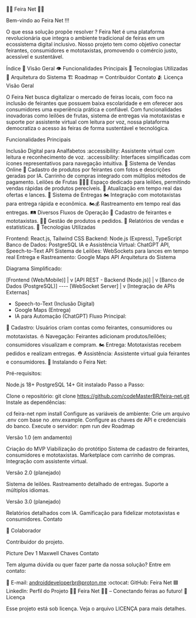 🥝🍊 Feira Net 🍎🍇

Bem-vindo ao Feira Net !!!

O que essa solução propõe resolver ? Feira Net é uma plataforma revolucionária que integra o ambiente tradicional de feiras em um ecossistema digital inclusivo. Nosso projeto tem como objetivo conectar feirantes, consumidores e mototaxistas, promovendo o comércio justo, acessível e sustentável.

Índice 📇
Visão Geral 👁️
Funcionalidades Principais 🔡
Tecnologias Utilizadas 📲
Arquitetura do Sistema 🏗️
Roadmap ♒
Contribuidor
Contato 🫂
Licença
Visão Geral

O Feira Net busca digitalizar o mercado de feiras locais, com foco na inclusão de feirantes que possuem baixa escolaridade e em oferecer aos consumidores uma experiência prática e confiável. Com funcionalidades inovadoras como leilões de frutas, sistema de entregas via mototaxistas e suporte por assistente virtual com leitura por voz, nossa plataforma democratiza o acesso às feiras de forma sustentável e tecnológica.

Funcionalidades Principais

Inclusão Digital para Analfabetos :accessibility:
Assistente virtual com leitura e reconhecimento de voz. :accessibility:
Interfaces simplificadas com ícones representativos para navegação intuitiva. 🔄
Sistema de Vendas Online 🤳
Cadastro de produtos por feirantes com fotos e descrições geradas por IA.
Carrinho de compras integrado com múltiplos métodos de pagamento.
Leilões de Frutas 🍊🍇🍎
Espaço dedicado para leilões, permitindo vendas rápidas de produtos perecíveis. 🤑
Atualização em tempo real das ofertas e lances. 💸
Sistema de Entregas 🏍️
Integração com mototaxistas para entrega rápida e econômica. 🏍️💰
Rastreamento em tempo real das entregas. 🛤️
Diversos Fluxos de Operação 🔡
Cadastro de feirantes e mototaxistas. 👨‍🦼
Gestão de produtos e pedidos. 🥇
Relatórios de vendas e estatísticas. 💯
Tecnologias Utilizadas

Frontend: React.js, Tailwind CSS
Backend: Node.js (Express), TypeScript
Banco de Dados: PostgreSQL
IA e Assistência Virtual: ChatGPT API, Speech-to-Text API
Sistema de Leilões: WebSockets para lances em tempo real
Entrega e Rastreamento: Google Maps API
Arquitetura do Sistema

Diagrama Simplificado:

[Frontend (Web/Mobile)] 
         |
         v
[API REST - Backend (Node.js)] 
         |
         v
[Banco de Dados (PostgreSQL)] ---- [WebSocket Server]
         |
         v
[Integração de APIs Externas]
  - Speech-to-Text (Inclusão Digital)
  - Google Maps (Entrega)
  - IA para Automação (ChatGPT)
Fluxo Principal:

📘 Cadastro: Usuários criam contas como feirantes, consumidores ou mototaxistas.
⛵ Navegação: Feirantes adicionam produtos/leilões; consumidores visualizam e compram.
🏍️ Entrega: Mototaxistas recebem pedidos e realizam entregas.
⛑️ Assistência: Assistente virtual guia feirantes e consumidores.
🚀 Instalando o Feira Net:

Pré-requisitos:

Node.js 18+
PostgreSQL 14+
Git instalado
Passo a Passo:

Clone o repositório:
git clone https://github.com/codeMasterBR/feira-net.git
Instale as dependências:

cd feira-net
npm install
Configure as variáveis de ambiente:
Crie um arquivo .env com base no .env.example.
Configure as chaves de API e credenciais do banco.
Execute o servidor:
npm run dev
Roadmap

Versão 1.0 (em andamento)

Criação do MVP Viabilização do protótipo Sistema de cadastro de feirantes, consumidores e mototaxistas. Marketplace com carrinho de compras. Integração com assistente virtual.

Versão 2.0 (planejado)

Sistema de leilões. Rastreamento detalhado de entregas. Suporte a múltiplos idiomas.

Versão 3.0 (planejado)

Relatórios detalhados com IA. Gamificação para fidelizar mototaxistas e consumidores. Contato

🤝 Colaborador

Contribuidor do projeto.

 Picture Dev 1
Maxwell Chaves
Contato

Tem alguma dúvida ou quer fazer parte da nossa solução? Entre em contato:

📧 E-mail: androiddeveloperbr@proton.me
:octocat: GitHub: Feira Net
🟦 LinkedIn: Perfil do Projeto
🥝🍊 Feira Net 🍎🍇 – Conectando feiras ao futuro!
📝 Licença

Esse projeto está sob licença. Veja o arquivo LICENÇA para mais detalhes.
